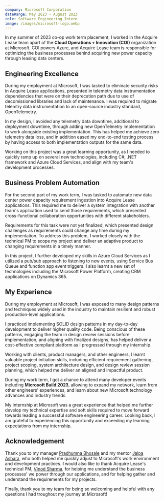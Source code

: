 ```yaml
---
company: Microsoft Corporation
dateRange: May 2023 - August 2023
role: Software Engineering Intern
image: /images/microsoft-logo.webp
---
```


In my summer of 2023 co-op work term placement, I worked in the Acquire Lease team apart of the **Cloud Operations + Innovation (COI)** organization at Microsoft. COI powers Azure, and Acquire Lease team is responsible for optimizing the business processes behind acquiring new power capacity through leasing data centers.

## Engineering Excellence
During my employment at Microsoft, I was tasked to eliminate security risks in Acquire Lease applications, presented in telemetry data instrumentation dependencies that were on their deprecation path due to use of decomissioned libraries and lack of maintenance. I was required to migrate telemtry data instrumentation to an open-source industry standard, OpenTelemetry. 

In my design, I avoided any telemetry data downtime, additional to deployment downtime, through adding new OpenTelmetry implementation to work alongside existing implementation. This has helped me achieve zero telemetry data loss, and in addition eased my end-to-end testing process by having access to both implementation outputs for the same data. 

Working on this project was a great learning opportunity, as I needed to quickly ramp up on several new technologies, including C#, .NET framework and Azure Cloud Services, and align with my team's development processes.

## Business Problem Automation
For the second part of my work term, I was tasked to automate new data center power capacity requirement ingestion into Acquire Lease applications. This required me to deliver a system integration with another team's application used to send those requirements, which presented cross-functional collaboration opportunities with different stakeholders. 

Requirements for this task were not yet finalized, which presented design challenges as requirements could change any time during my implementation. To address this problem, I worked closely with the technical PM to scope my project and deliver an adaptive product to changing requirements in a timely manner. 

In this project, I further developed my skills in Azure Cloud Services as I utilized a pub/sub approach to listening to new events, using Service Bus Queue and function app event triggers. I also learnt a new set of technologies including the Microsoft Power Platform, creating CRM applications on Dynamics 365. 

## My Experience
During my employment at Microsoft, I was exposed to many design patterns and techniques widely used in the industry to maintain resilient and robust production-level applications. 

I practiced implementing SOLID design patterns in my day-to-day development to deliver higher quality code. Being conscious of these patterns, engaging the team in design review sessions before implementation, and aligning with finalized designs, has helped deliver a cost-effective compliant platform as I progressed through my internship.  

Working with clients, product managers, and other engineers, I learnt valuable project initiation skills, including efficient requirement gathering, project scoping, system architecture design, and design review session planning, which helped me deliver an aligned and impactful product.  

During my work term, I got a chance to attend many developer events including **Microsoft Build 2023**, allowing to expand my network, learn from other engineers' experiences, and learn about new Microsoft technology advances and industry trends. 

My internship at Microsoft was a great experience that helped me further develop my technical expertise and soft skills required to move forward towards leading a successful software engineering career. Looking back, I am grateful to experiencing this opportunity and exceeding my learning expectations from my internship.

## Acknowledgement
Thank you to my manager [Pradhumna Bhosale](https://www.linkedin.com/in/pradhumna-bhosale-8677a8178/) and my mentor [Jalpa Ashara](https://www.linkedin.com/in/jalpa-ashara/), who both helped me quickly adjust to Microsoft's work environment and development practices. I would also like to thank Acquire Lease's technical PM, [Vinod Sharma](https://www.linkedin.com/in/vinodsharmaa/), for helping me understand the business processes' we power through our applications, and for helping gather and understand the requirements for my projects. 

Finally, thank you to my team for being so welcoming and helpful with any questions I had troughout my journey at Microsoft!
